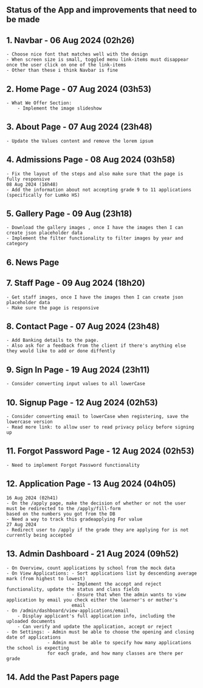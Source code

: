 ## Status of the App and improvements that need to be made

## 1. Navbar - 06 Aug 2024 (02h26)
    - Choose nice font that matches well with the design
    - When screen size is small, toggled menu link-items must disappear once the user click on one of the link-items
    - Other than these i think Navbar is fine

## 2. Home Page - 07 Aug 2024 (03h53)
    - What We Offer Section: 
        - Implement the image slideshow

## 3. About Page - 07 Aug 2024 (23h48)
    - Update the Values content and remove the lorem ipsum

## 4. Admissions Page - 08 Aug 2024 (03h58)
    - Fix the layout of the steps and also make sure that the page is fully responsive
    08 Aug 2024 (16h48)
    - Add the information about not accepting grade 9 to 11 applications (specifically for Lumko HS)

## 5. Gallery Page - 09 Aug (23h18)
    - Download the gallery images , once I have the images then I can create json placeholder data
    - Implement the filter functionality to filter images by year and category

## 6. News Page

## 7. Staff Page - 09 Aug 2024 (18h20)
    - Get staff images, once I have the images then I can create json placeholder data 
    - Make sure the page is responsive 

## 8. Contact Page - 07 Aug 2024 (23h48)
    - Add Banking details to the page.
    - Also ask for a feedback from the client if there's anything else they would like to add or done diffently

## 9. Sign In Page - 19 Aug 2024 (23h11)
    - Consider converting input values to all lowerCase

## 10. Signup Page - 12 Aug 2024 (02h53)
    - Consider converting email to lowerCase when registering, save the lowercase version
    - Read more link: to allow user to read privacy policy before signing up

## 11. Forgot Password Page - 12 Aug 2024 (02h53)
    - Need to implement Forgot Password functionality

## 12. Application Page - 13 Aug 2024 (04h05)
    16 Aug 2024 (02h41)
    - On the /apply page, make the decision of whether or not the user must be redirected to the /apply/fill-form
    based on the numbers you got from the DB
    - Need a way to track this gradeapplying For value
    27 Aug 2024
    - Redirect user to /apply if the grade they are applying for is not currently being accepted 

## 13. Admin Dashboard - 21 Aug 2024 (09h52)
    - On Overview, count applications by school from the mock data
    - On View Applications: - Sort applications list by descending average mark (from highest to lowest)
                            - Implement the accept and reject functionality, update the status and class fields
                            - Ensure that when the admin wants to view application by email you check either the learner's or mother's
                            email
    - On /admin/dashboard/view-applications/email
        - Display applicant's full application info, including the uploaded documents
        - Can verify and update the application, accept or reject
    - On Settings: - Admin must be able to choose the opening and closing date of applications
                   - Admin must be able to specify how many applications the school is expecting
                   for each grade, and how many classes are there per grade

## 14. Add the Past Papers page




<!-- "next": "14.3.0-canary.59",
"react": "19.0.0-beta-4508873393-20240430",
"react-dom": "19.0.0-beta-4508873393-20240430", -->